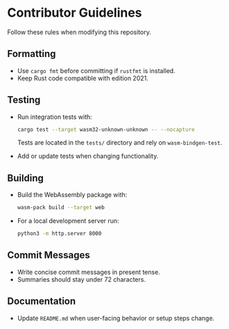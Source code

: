 # Contributor Guidelines

Follow these rules when modifying this repository.

## Formatting

* Use `cargo fmt` before committing if `rustfmt` is installed.
* Keep Rust code compatible with edition 2021.

## Testing

* Run integration tests with:

  ```bash
  cargo test --target wasm32-unknown-unknown -- --nocapture
  ```

  Tests are located in the `tests/` directory and rely on `wasm-bindgen-test`.
* Add or update tests when changing functionality.

## Building

* Build the WebAssembly package with:

  ```bash
  wasm-pack build --target web
  ```

* For a local development server run:

  ```bash
  python3 -m http.server 8000
  ```

## Commit Messages

* Write concise commit messages in present tense.
* Summaries should stay under 72 characters.

## Documentation

* Update `README.md` when user-facing behavior or setup steps change.
